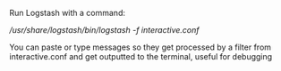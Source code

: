 Run Logstash with a command: 

_/usr/share/logstash/bin/logstash -f interactive.conf_

You can paste or type messages so they get processed by a filter from interactive.conf and get outputted to the terminal, useful for debugging

